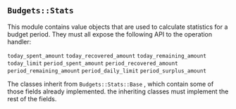 ## `Budgets::Stats`

This module contains value objects that are used to calculate statistics for a budget period. They must all expose the following API to the operation handler:

`today_spent_amount`
`today_recovered_amount`
`today_remaining_amount`
`today_limit`
`period_spent_amount`
`period_recovered_amount`
`period_remaining_amount`
`period_daily_limit`
`period_surplus_amount`

The classes inherit from `Budgets::Stats::Base` , which contain some of those fields already implemented. the inheriting classes must implement the rest of the fields.
